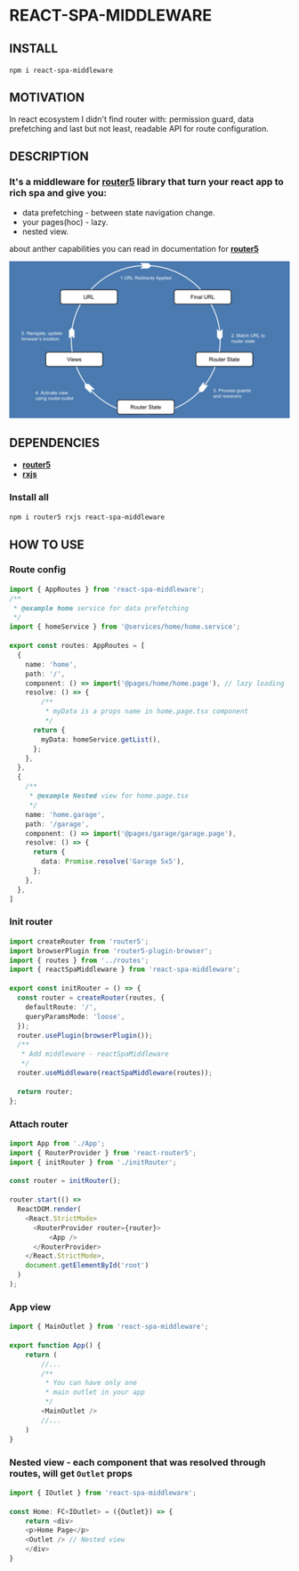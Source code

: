 # REACT-SPA-MIDDLEWARE
## INSTALL
`npm i react-spa-middleware`

## MOTIVATION
In react ecosystem I didn't find router with: permission guard, data prefetching and last but not least, readable API for route configuration.
## DESCRIPTION
### It's a middleware for __[router5](https://router5.js.org/)__ library that turn your react app to rich spa and give you:
- data prefetching - between state navigation change.
- your pages(hoc) - lazy.
- nested view.

about anther capabilities you can read in documentation for __[router5](https://router5.js.org/#docs)__

![](./router-cicle.png)

## DEPENDENCIES
- __[router5](https://router5.js.org/)__
- __[rxjs](https://rxjs.dev/)__

### Install all
`npm i router5 rxjs react-spa-middleware`

## HOW TO USE
### Route config
```typescript
import { AppRoutes } from 'react-spa-middleware';
/**
 * @example home service for data prefetching
 */
import { homeService } from '@services/home/home.service';

export const routes: AppRoutes = [
  {
    name: 'home',
    path: '/',
    component: () => import('@pages/home/home.page'), // lazy loading
    resolve: () => {
	    /**
	     * myData is a props name in home.page.tsx component 
	     */
      return {
        myData: homeService.getList(),
      };
    },
  },
  {
	/**
	 * @example Nested view for home.page.tsx
	 */
    name: 'home.garage',
    path: '/garage',
    component: () => import('@pages/garage/garage.page'), 
    resolve: () => {
      return {
        data: Promise.resolve('Garage 5x5'),
      };
    },
  },
]
```
### Init router
```typescript
import createRouter from 'router5';
import browserPlugin from 'router5-plugin-browser';
import { routes } from '../routes';
import { reactSpaMiddleware } from 'react-spa-middleware';

export const initRouter = () => {
  const router = createRouter(routes, {
    defaultRoute: '/',
    queryParamsMode: 'loose',
  });
  router.usePlugin(browserPlugin());
  /** 
   * Add middleware - reactSpaMiddleware
   */
  router.useMiddleware(reactSpaMiddleware(routes));

  return router;
};
```
### Attach router
```typescript
import App from './App';
import { RouterProvider } from 'react-router5';
import { initRouter } from './initRouter';

const router = initRouter();

router.start(() =>
  ReactDOM.render(
    <React.StrictMode>
      <RouterProvider router={router}>
          <App />
      </RouterProvider>
    </React.StrictMode>,
    document.getElementById('root')
  )
);
```
### App view 
```typescript
import { MainOutlet } from 'react-spa-middleware';

export function App() {
	return (
		//... 
		/**
		 * You can have only one 
		 * main outlet in your app
		 */
		<MainOutlet />
		//...
	)
}
```
### Nested view - each component that was resolved through routes, will get `Outlet` props
```typescript
import { IOutlet } from 'react-spa-middleware';

const Home: FC<IOutlet> = ({Outlet}) => {
	return <div>
	<p>Home Page</p>
	<Outlet /> // Nested view
	</div>
}
```